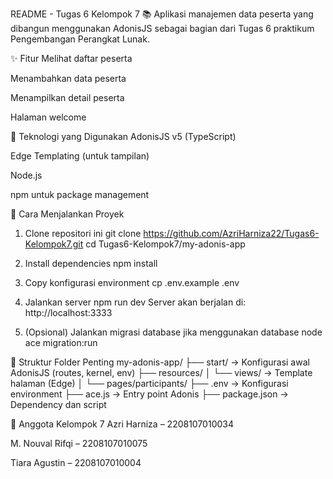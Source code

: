 README - Tugas 6 Kelompok 7
📚 Aplikasi manajemen data peserta yang dibangun menggunakan AdonisJS sebagai bagian dari Tugas 6 praktikum Pengembangan Perangkat Lunak.

✨ Fitur
Melihat daftar peserta

Menambahkan data peserta

Menampilkan detail peserta

Halaman welcome

🔧 Teknologi yang Digunakan
AdonisJS v5 (TypeScript)

Edge Templating (untuk tampilan)

Node.js

npm untuk package management

🚀 Cara Menjalankan Proyek
1. Clone repositori ini
git clone https://github.com/AzriHarniza22/Tugas6-Kelompok7.git
cd Tugas6-Kelompok7/my-adonis-app

2. Install dependencies
npm install

3. Copy konfigurasi environment
cp .env.example .env

4. Jalankan server
npm run dev
Server akan berjalan di: http://localhost:3333

5. (Opsional) Jalankan migrasi database jika menggunakan database
node ace migration:run

📁 Struktur Folder Penting
my-adonis-app/
├── start/ → Konfigurasi awal AdonisJS (routes, kernel, env)
├── resources/
│ └── views/ → Template halaman (Edge)
│ └── pages/participants/
├── .env → Konfigurasi environment
├── ace.js → Entry point Adonis
├── package.json → Dependency dan script

👥 Anggota Kelompok 7
Azri Harniza – 2208107010034

M. Nouval Rifqi – 2208107010075

Tiara Agustin – 2208107010004
